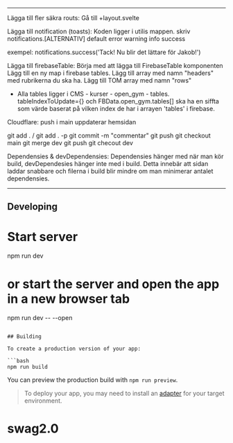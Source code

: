 ---
 
Lägga till fler säkra routs:
Gå till +layout.svelte         

Lägga till notification (toasts):
Koden ligger i utilis mappen.
skriv 
notifications.[ALTERNATIV]
default
error
warning
info
success

exempel:  notifications.success('Tack! Nu blir det lättare för Jakob!')


Lägga till firebaseTable:
    Börja med att lägga till FirebaseTable komponenten
    <FirebaseTable 
        tableContent={FBData.open_gym.tables[NUMBER*]}
        FBData={FBData}
        tableIndexToUpdate={NUMBER*}
        getData={getFBData}
    />
Lägg till en ny map i firebase tables. 
Lägg till array med namn "headers" med rubrikerna du ska ha. 
Lägg till TOM array med namn "rows"

* Alla tables ligger i CMS - kurser - open_gym - tables. 
tableIndexToUpdate={} och FBData.open_gym.tables[] ska ha en siffta som värde
baserat på vilken index de har i arrayen 'tables' i firebase.


Cloudflare:
push i main uppdaterar hemsidan

git add .  /   git add . -p
git commit -m "commentar"
git push
git checkout main
git merge dev
git push
git checout dev


Dependensies & devDependensies:
    Dependensies hänger med när man kör build, devDependesies hänger inte med i build.
    Detta innebär att sidan laddar snabbare och filerna i build blir mindre om man minimerar 
    antalet dependensies.

----

## Developing

# Start server
npm run dev

# or start the server and open the app in a new browser tab
npm run dev -- --open
```

## Building

To create a production version of your app:

```bash
npm run build
```

You can preview the production build with `npm run preview`.

> To deploy your app, you may need to install an [adapter](https://kit.svelte.dev/docs/adapters) for your target environment.
# swag2.0
